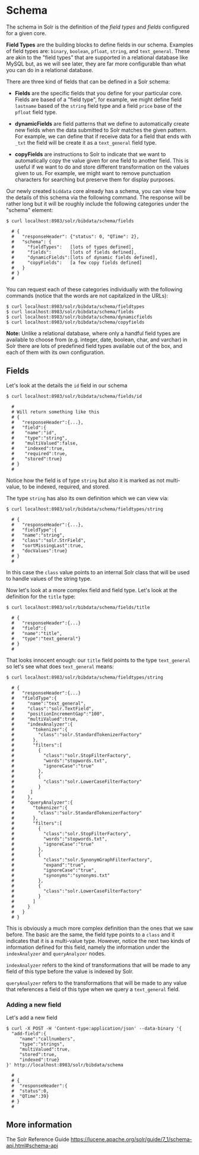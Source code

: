# Schema

The schema in Solr is the definition of the *field types* and *fields* configured
for a given core.

**Field Types** are the building blocks to define fields in our schema. Examples
of field types are: `binary`, `boolean`, `pfloat`, `string`, and `text_general`.
These are akin to the "field types" that are supported in a relational database
like MySQL but, as we will see later, they are far more configurable than what you can do in a relational database.

There are three kind of fields that can be defined in a Solr schema:

* **Fields** are the specific fields that you define for your particular core.
Fields are based of a "field type", for example, we might define field `lastname`
based of the `string` field type and a field `price` base of the `pfloat` field type.

* **dynamicFields** are field patterns that we define to automatically create
new fields when the data submitted to Solr matches the given pattern. For example,
we can define that if receive data for a field that ends with `_txt` the field
will be create it as a `text_general` field type.

* **copyFields** are instructions to Solr to indicate that we want to automatically
copy the value given for one field to another field. This is useful if we want to
do and store different transformation on the values given to us. For example, we
might want to remove punctuation characters for searching but preserve them for
display purposes.

Our newly created `biddata` core already has a schema, you can view how the
details of this schema via the following command. The response will be rather
long but it will be roughly include the following categories under the "schema"
element:

```
$ curl localhost:8983/solr/bibdata/schema/fields

  # {
  #   "responseHeader": {"status": 0, "QTime": 2},
  #   "schema": {
  #     "fieldTypes":   [lots of types defined],
  #     "fields":       [lots of fields defined],
  #     "dynamicFields":[lots of dynamic fields defined],
  #     "copyFields":   [a few copy fields defined]
  #   }
  # }
  #
```

You can request each of these categories individually with the following commands
(notice that the words are not capitalized in the URLs):

```
$ curl localhost:8983/solr/bibdata/schema/fieldtypes
$ curl localhost:8983/solr/bibdata/schema/fields
$ curl localhost:8983/solr/bibdata/schema/dynamicfields
$ curl localhost:8983/solr/bibdata/schema/copyfields
```

**Note:** Unlike a relational database, where only a handful field types are
available to choose from (e.g. integer, date, boolean, char, and varchar) in Solr
there are lots of predefined field types available out of the box, and each of
them with its own configuration.




## Fields
Let's look at the details the `id` field in our schema

```
$ curl localhost:8983/solr/bibdata/schema/fields/id

  #
  # Will return something like this
  # {
  #   "responseHeader":{...},
  #   "field":{
  #    "name":"id",
  #    "type":"string",
  #    "multiValued":false,
  #    "indexed":true,
  #    "required":true,
  #    "stored":true}
  # }
  #
```

Notice how the field is of type `string` but also it is marked as not multi-value,
to be indexed, required, and stored.

The type `string` has also its own definition which we can view via:

```
$ curl localhost:8983/solr/bibdata/schema/fieldtypes/string

  # {
  #   "responseHeader":{...},
  #   "fieldType":{
  #   "name":"string",
  #   "class":"solr.StrField",
  #   "sortMissingLast":true,
  #   "docValues":true}
  # }
  #
```

In this case the `class` value points to an internal Solr class that will be used
to handle values of the string type.


Now let's look at a more complex field and field type. Let's look at the definition
for the `title` type:

```
$ curl localhost:8983/solr/bibdata/schema/fields/title

  # {
  #   "responseHeader":{...}
  #   "field":{
  #   "name":"title",
  #   "type":"text_general"}
  # }
  #
```

That looks innocent enough: our `title` field points to the type `text_general`
so let's see what does `text_general` means:

```
$ curl localhost:8983/solr/bibdata/schema/fieldtypes/string

  # {
  #   "responseHeader":{...}
  #   "fieldType":{
  #     "name":"text_general",
  #     "class":"solr.TextField",
  #     "positionIncrementGap":"100",
  #     "multiValued":true,
  #     "indexAnalyzer":{
  #       "tokenizer":{
  #         "class":"solr.StandardTokenizerFactory"
  #       },
  #       "filters":[
  #         {
  #           "class":"solr.StopFilterFactory",
  #           "words":"stopwords.txt",
  #           "ignoreCase":"true"
  #         },
  #         {
  #           "class":"solr.LowerCaseFilterFactory"
  #         }
  #      ]
  #     },
  #     "queryAnalyzer":{
  #       "tokenizer":{
  #         "class":"solr.StandardTokenizerFactory"
  #       },
  #       "filters":[
  #         {
  #           "class":"solr.StopFilterFactory",
  #           "words":"stopwords.txt",
  #           "ignoreCase":"true"
  #         },
  #         {
  #           "class":"solr.SynonymGraphFilterFactory",
  #           "expand":"true",
  #           "ignoreCase":"true",
  #           "synonyms":"synonyms.txt"
  #         },
  #         {
  #           "class":"solr.LowerCaseFilterFactory"
  #         }
  #       ]
  #     }
  #   }
  # }
```

This is obviously a much more complex definition than the ones that we saw
before. The basic are the same, the field type points to a `class` and it
indicates that it is a multi-value type. However, notice the next two kinds
of information defined for this field, namely the information under the
`indexAnalyzer` and `queryAnalyzer` nodes.

`indexAnalyzer` refers to the kind of transformations that will be made to
any field of this type before the value is indexed by Solr.

`queryAnalyzer` refers to the transformations that will be made to any
value that references a field of this type when we query a `text_general` field.


### Adding a new field

Let's add a new field
```
$ curl -X POST -H 'Content-type:application/json' --data-binary '{
  "add-field":{
     "name":"callnumbers",
     "type":"strings",
     "multiValued":true,
     "stored":true,
     "indexed":true}
}' http://localhost:8983/solr/bibdata/schema

  #
  # {
  #  "responseHeader":{
  #  "status":0,
  #  "QTime":39}
  # }
  #
```


## More information
The Solr Reference Guide https://lucene.apache.org/solr/guide/7_1/schema-api.html#schema-api
